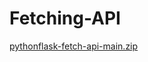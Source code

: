 # Fetching-API
[pythonflask-fetch-api-main.zip](https://github.com/user-attachments/files/16191407/pythonflask-fetch-api-main.zip)
